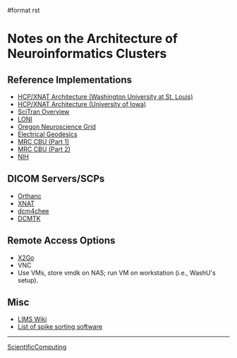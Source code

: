 \#format rst

Notes on the Architecture of Neuroinformatics Clusters
======================================================

Reference Implementations
-------------------------

-   [HCP/XNAT Architecture (Washington University at St. Louis)](https://wiki.xnat.org/display/XNAT16/Example+XNAT+Architecture)
-   [HCP/XNAT Architecture (University of Iowa)](https://wiki.xnat.org/display/XNAT16/XNAT+Hardware+for+Enterprise+Storage)
-   [SciTran Overview](https://scitran.github.io/#technology)
-   [LONI](http://www.loni.usc.edu/about_loni/resources/ComputingResources.php)
-   [Oregon Neuroscience Grid](https://lcni.uoregon.edu/kb-articles/working-on-the-grid)
-   [Electrical Geodesics](http://www.egi.com/neuroinformatics/neuroinformatics-technologies)
-   [MRC CBU (Part 1)](http://imaging.mrc-cbu.cam.ac.uk/imaging/ScientificComputing)
-   [MRC CBU (Part 2)](http://imaging.mrc-cbu.cam.ac.uk/imaging/ImagingComputing)
-   [NIH](https://hpc.nih.gov)

DICOM Servers/SCPs
------------------

-   [Orthanc](https://github.com/jodogne/Orthanc)
-   [XNAT](http://xnat.org/)
-   [dcm4chee](http://www.dcm4che.org)
-   [DCMTK](http://dicom.offis.de/dcmtk.php.en)

Remote Access Options
---------------------

-   [X2Go](http://wiki.x2go.org/doku.php)
-   VNC
-   Use VMs, store vmdk on NAS; run VM on workstation (i.e., WashU's setup).

Misc
----

-   [LIMS Wiki](http://www.limswiki.org/index.php/Main_Page)
-   [List of spike sorting software](https://simonster.github.io/SpikeSortingSoftware/)

* * * * *

[ScientificComputing](../ScientificComputing)
